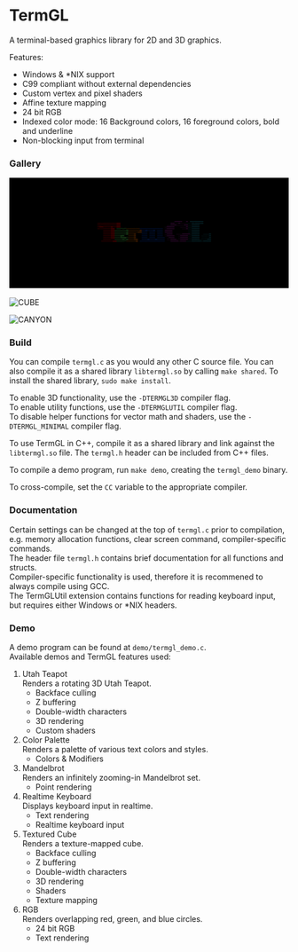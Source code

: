 # TermGL

A terminal-based graphics library for 2D and 3D graphics.

Features:
- Windows & *NIX support
- C99 compliant without external dependencies
- Custom vertex and pixel shaders
- Affine texture mapping
- 24 bit RGB
- Indexed color mode: 16 Background colors, 16 foreground colors, bold and underline
- Non-blocking input from terminal

### Gallery

![LOGO](demo/logo.gif)

![CUBE](demo/textures.gif)

![CANYON](demo/canyon.gif)

### Build

You can compile `termgl.c` as you would any other C source file. You can also compile it as a shared library `libtermgl.so` by calling `make shared`. To install the shared library, `sudo make install`.

To enable 3D functionality, use the ```-DTERMGL3D``` compiler flag.\
To enable utility functions, use the ```-DTERMGLUTIL``` compiler flag.\
To disable helper functions for vector math and shaders, use the ```-DTERMGL_MINIMAL``` compiler flag.

To use TermGL in C++, compile it as a shared library and link against the `libtermgl.so` file. The `termgl.h` header can be included from C++ files.

To compile a demo program, run  `make demo`, creating the `termgl_demo` binary.

To cross-compile, set the `CC` variable to the appropriate compiler.

### Documentation

Certain settings can be changed at the top of `termgl.c` prior to compilation, e.g. memory allocation functions, clear screen command, compiler-specific commands.\
The header file `termgl.h` contains brief documentation for all functions and structs.\
Compiler-specific functionality is used, therefore it is recommened to always compile using GCC.\
The TermGLUtil extension contains functions for reading keyboard input, but requires either Windows or *NIX headers.

### Demo

A demo program can be found at `demo/termgl_demo.c`.\
Available demos and TermGL features used:
1. Utah Teapot\
Renders a rotating 3D Utah Teapot.
	- Backface culling
	- Z buffering
	- Double-width characters
	- 3D rendering
	- Custom shaders
2. Color Palette\
Renders a palette of various text colors and styles.
	- Colors & Modifiers
3. Mandelbrot\
Renders an infinitely zooming-in Mandelbrot set.
	- Point rendering
4. Realtime Keyboard\
Displays keyboard input in realtime.
	- Text rendering
	- Realtime keyboard input
5. Textured Cube\
Renders a texture-mapped cube.
	- Backface culling
	- Z buffering
	- Double-width characters
	- 3D rendering
	- Shaders
	- Texture mapping
6. RGB\
Renders overlapping red, green, and blue circles.
	- 24 bit RGB
	- Text rendering
